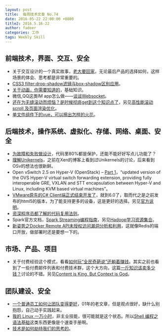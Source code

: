 ```yaml
---
layout: post
title:  每周技术文章 No.74
date: 2016-05-22 22:00:00 +0800
title2: 2016.5.16-22
author: fadeer
categories: 工作
tags: Weekly Skill
---
```


前端技术，界面、交互、安全
----
* 关于交互设计的一个真实故事，[老大要回家](http://colachan.com/post/3503)，无论最后产品的选择如何，这样场景的体会、思考都是非常重要的。
* [CSS3 filter:drop-shadow滤镜与box-shadow区别应用](http://www.zhangxinxu.com/wordpress/2016/05/css3-filter-drop-shadow-vs-box-shadow/)。
* [关于动画，你需要知道的](https://www.h5jun.com/post/animations-you-should-know.html)，基础知识。
* 微信,QQ这类IM app怎么做——[谈谈Websocket](http://www.jianshu.com/p/bcefda55bce4)。
* [还在为无缝滚动而烦恼？是时候彻底get到这个知识点了](https://segmentfault.com/a/1190000005138317)，另见[高性能滚动 scroll 及页面渲染优化](http://www.cnblogs.com/coco1s/p/5499469.html)。
* [单文件组件下的vue，可以擦出怎样的火花](https://segmentfault.com/a/1190000005168085)。

后端技术，操作系统、虚拟化、存储、网络、桌面、安全
----
* [为故障和失败做设计](http://icodeit.org/2016/05/design-for-failure/)，代码里80%都是保护，还能不能好好写点儿功能了？
* [理解Unikernels](http://tonybai.com/2016/05/16/understanding-unikernels/)，之前在Xen的博客上看到过Unikernels的讨论，后来看到OSv的想法也很新鲜。
* Open vSwitch 2.5 on Hyper-V (OpenStack) – [Part 1](https://cloudbase.it/open-vswitch-2-5-hyper-v-part-1/)，“updated version of the OVS Hyper-V virtual switch forwarding extension, providing fully interoperable GRE, VXLAN and STT encapsulation between Hyper-V and Linux, including KVM based virtual machines”。
* [VMware原先的C# Client端正式结束开发了](http://www.yellow-bricks.com/2016/05/19/c-client-officially-dead/)，就到6.0了，取而代之是之前发布的html5的版本，为了能支持更多的设备，这是更好的选择。另见[官方说明](http://blogs.vmware.com/vsphere/2016/05/goodbye-vsphere-client-for-windows-c-hello-html5.html)。
* [资深程序员都了解的代码复用法则](http://mp.weixin.qq.com/s?__biz=MzAwMDU1MTE1OQ==&mid=2653547118&idx=1&sn=733737f71a751feea5c2d2ca5ea3adbe)。
* Spark官方文档，[Spark Streaming编程指南](http://ifeve.com/spark-streaming-2/)，另见[Hadoop学习资源集合](https://yq.aliyun.com/articles/47860)。
* [新姿势之Docker Remote API未授权访问漏洞分析和利用](http://drops.wooyun.org/papers/15892)，这就像Redis的端口开放，做部署时还是要想一下的。

市场、产品、项目
----
<!--preview-end-->
* 关于付费经验这个模式，看看[如何玩“全民奇葩说”还躺着赚钱](http://www.ifanr.com/657406)。其实之前也看到了一些付费邮件列表和付费技术群，这个大方向，这篇[一斤知识该卖多少钱？](http://mp.weixin.qq.com/s?timestamp=1463626845&src=3&ver=1&signature=rc2HDYCTxZ54ecVgjNHajTu6zqzsmpYAWqCHHO5n9hJ0ka5MRTtF62rp3KI-gGkQrRzRBv6hS4tWTNfXpXt30Oa-vmokKLjNoJ0a31VINdibgw2C182MjRtz6BYph6rlp*IkcmRDgrcz6ju5-pXAd69NjTS-QSjP2cAgUft5l*8=)讨论的不错。另见[Content is King, But Context is God](https://medium.com/@garyvee/content-is-king-but-context-is-god-72fa91d601aa#.3a6vs5rxy)。

团队建设、安全
----
* [一个普通员工如何让团队变得更好](http://www.joelonsoftware.com/articles/fog0000000332.html)，01年的老文章，但是观点很好，缺什么别抱怨，自己动手实践起来。
* [我的 Linux 一万小时](https://lex.sh/linux10khrs/)，非主业技能，很可能就是这个状态。所以[Shell 编程之语法基础](https://linuxtoy.org/archives/shell-programming-basic.html)这类东西更像是个速查手册啊。
* [技术是如何劫持我们的思考的](https://medium.com/@tristanharris/how-technology-hijacks-peoples-minds-from-a-magician-and-google-s-design-ethicist-56d62ef5edf3#.8asmkwc5i)。



